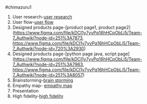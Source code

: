 #chimazuru1
1. User research-[user research](https://www.figma.com/file/8gUAln2Adg3QiUvbki4CyM/Team-7_Authwiki?node-id=0%3A1)
2. User flow-[user flow](https://www.figma.com/file/8gUAln2Adg3QiUvbki4CyM/Team-7_Authwiki?node-id=122%3A439)
3. Designed products page-[product page1, product page2](https://www.figma.com/file/kDCI1y7yvPq16hHCpObLj5/Team-7_Authwiki?node-id=251%3A7873, https://www.figma.com/file/kDCI1y7yvPq16hHCpObLj5/Team-7_Authwiki?node-id=720%3A2930)
4. Designed products page-[python page java, script page](https://www.figma.com/file/kDCI1y7yvPq16hHCpObLj5/Team-7_Authwiki?node-id=251%3A7963, https://www.figma.com/file/kDCI1y7yvPq16hHCpObLj5/Team-7_Authwiki?node-id=251%3A8057)
5. Brainstorming-[brain storming](https://www.figma.com/file/8gUAln2Adg3QiUvbki4CyM/Team-7_Authwiki?node-id=34%3A332)
6. Empathy map- [empathy map](https://www.figma.com/file/8gUAln2Adg3QiUvbki4CyM/Team-7_Authwiki?node-id=85%3A407)
7. Presentation
8. High fidelity-[high fidelity](https://www.figma.com/file/kDCI1y7yvPq16hHCpObLj5/Team-7_Authwiki?node-id=251%3A9806)












